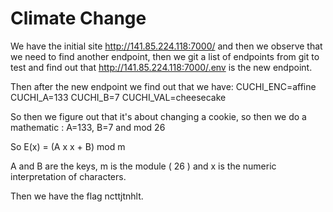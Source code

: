 # Climate Change


We have the initial site http://141.85.224.118:7000/ and then we observe that we need to find another endpoint, then we git a list of endpoints from git to test and find out that http://141.85.224.118:7000/.env is the new endpoint.

Then after the new endpoint we find out that we have:
CUCHI_ENC=affine
CUCHI_A=133
CUCHI_B=7
CUCHI_VAL=cheesecake

So then we figure out that it's about changing a cookie, so then we do a mathematic : A=133, B=7 and mod 26

So E(x) = (A x x + B) mod m 

A and B are the keys, m is the module ( 26 ) and x is the numeric interpretation of characters.

Then we have the flag ncttjtnhlt.
